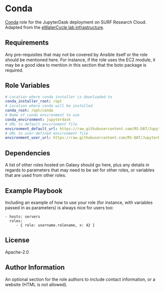 Conda 
=====

[Conda](https://docs.conda.io) role for the JupyterDask deployment on SURF Research Cloud. Adapted from the [eWaterCycle lab infrastructure](https://github.com/eWaterCycle/infra).

Requirements
------------

Any pre-requisites that may not be covered by Ansible itself or the role should be mentioned here. For instance, if the role uses the EC2 module, it may be a good idea to mention in this section that the boto package is required.

Role Variables
--------------

```yaml
# Location where conda installer is downloaded to
conda_installer_root: /opt
# Location where conda will be installed
conda_root: /opt/conda
# Name of conda environment to use
conda_environment: jupyterdask
# URL to default environment file
environment_default_url: https://raw.githubusercontent.com/RS-DAT/JupyterDaskOnSRC/roles/conda/files/environment_default.yml
# URL to user-defined environment file
environment_user_url: https://raw.githubusercontent.com/RS-DAT/JupyterDaskOnSRC/roles/conda/files/environment_user.yml
```

Dependencies
------------

A list of other roles hosted on Galaxy should go here, plus any details in regards to parameters that may need to be set for other roles, or variables that are used from other roles.

Example Playbook
----------------

Including an example of how to use your role (for instance, with variables passed in as parameters) is always nice for users too:

    - hosts: servers
      roles:
         - { role: username.rolename, x: 42 }

License
-------

Apache-2.0

Author Information
------------------

An optional section for the role authors to include contact information, or a website (HTML is not allowed).

